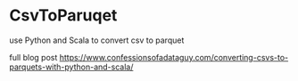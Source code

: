 # CsvToParuqet
use Python and Scala to convert csv to parquet

full blog post https://www.confessionsofadataguy.com/converting-csvs-to-parquets-with-python-and-scala/
